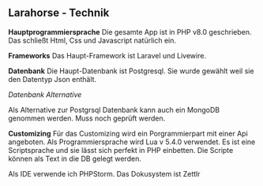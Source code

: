 ## Larahorse - Technik

**Hauptprogrammiersprache**
Die gesamte App ist in PHP v8.0 geschrieben. Das schließt Html, Css und Javascript natürlich ein.

**Frameworks**
Das Haupt-Framework ist Laravel und Livewire.

**Datenbank**
Die Haupt-Datenbank ist Postgresql. Sie wurde gewählt weil sie den Datentyp Json enthält.

*Datenbank Alternative*

Als Alternative zur Postgrsql Datenbank kann auch ein MongoDB genommen werden. Muss noch geprüft werden.

**Customizing**
Für das Customizing wird ein Porgrammierpart mit einer Api angeboten. Als Programmiersprache wird Lua v 5.4.0 verwendet. Es ist eine Scriptsprache und sie lässt sich perfekt in PHP einbetten. Die Scripte können als Text in die DB gelegt werden.

Als IDE verwende ich PHPStorm.
Das Dokusystem ist Zettlr


